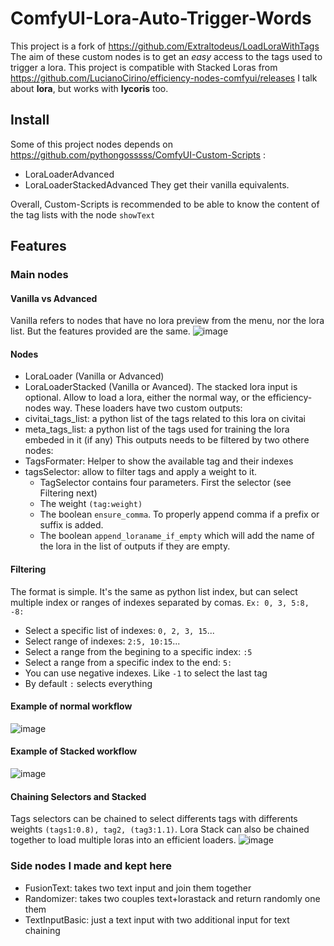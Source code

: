 # ComfyUI-Lora-Auto-Trigger-Words

This project is a fork of https://github.com/Extraltodeus/LoadLoraWithTags
The aim of these custom nodes is to get an _easy_ access to the tags used to trigger a lora. 
This project is compatible with Stacked Loras from https://github.com/LucianoCirino/efficiency-nodes-comfyui/releases
I talk about **lora**, but works with **lycoris** too.

## Install
Some of this project nodes depends on https://github.com/pythongosssss/ComfyUI-Custom-Scripts :
- LoraLoaderAdvanced
- LoraLoaderStackedAdvanced
They get their vanilla equivalents. 

Overall, Custom-Scripts is recommended to be able to know the content of the tag lists with the node `showText`

## Features
### Main nodes
#### Vanilla vs Advanced
Vanilla refers to nodes that have no lora preview from the menu, nor the lora list. But the features provided are the same.
![image](./images/main.png)
#### Nodes
- LoraLoader (Vanilla or Advanced)
- LoraLoaderStacked (Vanilla or Avanced). The stacked lora input is optional.
Allow to load a lora, either the normal way, or the efficiency-nodes way.
These loaders have two custom outputs:
- civitai_tags_list: a python list of the tags related to this lora on civitai
- meta_tags_list: a python list of the tags used for training the lora embeded in it (if any)
This outputs needs to be filtered by two othere nodes:
- TagsFormater: Helper to show the available tag and their indexes
- tagsSelector: allow to filter tags and apply a weight to it.
    - TagSelector contains four parameters. First the selector (see Filtering next)
    - The weight `(tag:weight)`
    - The boolean `ensure_comma`. To properly append comma if a prefix or suffix is added.
    - The boolean `append_loraname_if_empty` which will add the name of the lora in the list of outputs if they are empty.
#### Filtering
The format is simple. It's the same as python list index, but can select multiple index or ranges of indexes separated by comas.
`Ex: 0, 3, 5:8, -8:`
- Select a specific list of indexes: `0, 2, 3, 15`...
- Select range of indexes: `2:5, 10:15`...
- Select a range from the begining to a specific index: `:5`
- Select a range from a specific index to the end: `5:`
- You can use negative indexes. Like `-1` to select the last tag
- By default `:` selects everything

#### Example of normal workflow
![image](./images/loaderAdvanced.png)

#### Example of Stacked workflow
![image](./images/loaderStacked.png)

#### Chaining Selectors and Stacked
Tags selectors can be chained to select differents tags with differents weights `(tags1:0.8), tag2, (tag3:1.1)`.
Lora Stack can also be chained together to load multiple loras into an efficient loaders.
![image](./images/stackingLoras.png)

### Side nodes I made and kept here
- FusionText: takes two text input and join them together
- Randomizer: takes two couples text+lorastack and return randomly one them
- TextInputBasic: just a text input with two additional input for text chaining
